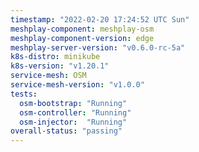 ```yaml
---
timestamp: "2022-02-20 17:24:52 UTC Sun"
meshplay-component: meshplay-osm
meshplay-component-version: edge
meshplay-server-version: "v0.6.0-rc-5a"
k8s-distro: minikube
k8s-version: "v1.20.1"
service-mesh: OSM
service-mesh-version: "v1.0.0"
tests:
  osm-bootstrap: "Running"
  osm-controller: "Running"
  osm-injector:  "Running"
overall-status: "passing"
---
```

